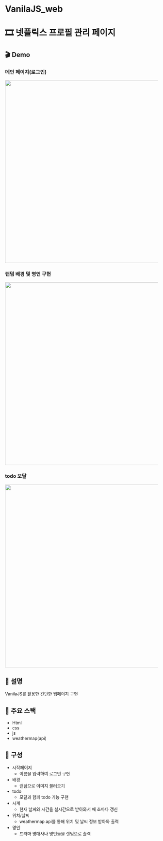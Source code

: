 # VanilaJS_web

# 🎞 넷플릭스 프로필 관리 페이지

## 🎬 Demo

### 메인 페이지(로그인)

<img src="https://user-images.githubusercontent.com/70190106/146682501-d069e3ca-ae4a-412f-9642-17052652c8c0.gif
" width="600px"/>

### 랜덤 배경 및 명언 구현

<img src="https://user-images.githubusercontent.com/70190106/146682948-7ba704d5-5bbd-4b9e-8be7-ee2b59eac1f7.gif" width="600px">

### todo 모달

<img src="https://user-images.githubusercontent.com/70190106/146682558-78d1cefa-aeef-4a0b-8297-47e50c18113f.gif" width="600px"/>

## 🎯 설명

VanilaJS를 활용한 간단한 웹페이지 구현

## 🚀 주요 스택

- Html
- css
- js
- weathermap(api)

## 🧩 구성

- 시작페이지
  - 이름을 입력하여 로그인 구현
- 배경
  - 랜덤으로 이미지 불러오기
- todo
  - 모달과 함께 todo 기능 구현
- 시계
  - 현재 날짜와 시간을 실시간으로 받아와서 매 초마다 갱신
- 위치/날씨
  - weathermap api를 통해 위치 및 날씨 정보 받아와 출력
- 명언
  - 드라마 명대사나 명언들을 랜덤으로 출력
